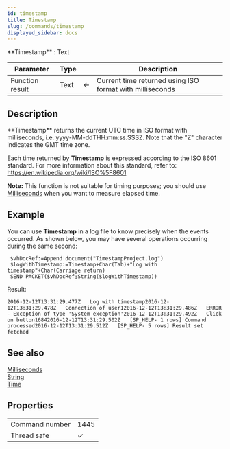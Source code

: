 ```yaml
---
id: timestamp
title: Timestamp
slug: /commands/timestamp
displayed_sidebar: docs
---
```


<!--REF #_command_.Timestamp.Syntax-->**Timestamp** : Text<!-- END REF-->
<!--REF #_command_.Timestamp.Params-->
| Parameter | Type |  | Description |
| --- | --- | --- | --- |
| Function result | Text | &#8592; | Current time returned using ISO format with milliseconds |

<!-- END REF-->

## Description 

<!--REF #_command_.Timestamp.Summary-->**Timestamp** returns the current UTC time in ISO format with milliseconds, i.<!-- END REF-->e. yyyy-MM-ddTHH:mm:ss.SSSZ. Note that the "Z" character indicates the GMT time zone. 

Each time returned by **Timestamp** is expressed according to the ISO 8601 standard. For more information about this standard, refer to: <https://en.wikipedia.org/wiki/ISO%5F8601>

**Note:** This function is not suitable for timing purposes; you should use [Milliseconds](milliseconds.md) when you want to measure elapsed time.

## Example 

You can use **Timestamp** in a log file to know precisely when the events occurred. As shown below, you may have several operations occurring during the same second:

```4d
 $vhDocRef:=Append document("TimestampProject.log")
 $logWithTimestamp:=Timestamp+Char(Tab)+"Log with timestamp"+Char(Carriage return)
 SEND PACKET($vhDocRef;String($logWithTimestamp))
```

Result:

```RAW
2016-12-12T13:31:29.477Z   Log with timestamp2016-12-12T13:31:29.478Z   Connection of user12016-12-12T13:31:29.486Z   ERROR - Exception of type 'System exception'2016-12-12T13:31:29.492Z   Click on button16842016-12-12T13:31:29.502Z   [SP_HELP- 1 rows] Command processed2016-12-12T13:31:29.512Z   [SP_HELP- 5 rows] Result set fetched
```

## See also 

[Milliseconds](milliseconds.md)  
[String](../commands/string.md)  
[Time](time.md)  

## Properties

|  |  |
| --- | --- |
| Command number | 1445 |
| Thread safe | &check; |


